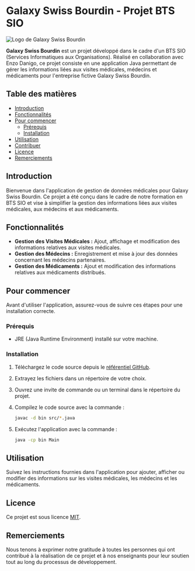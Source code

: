 # Galaxy Swiss Bourdin - Projet BTS SIO

![Logo de Galaxy Swiss Bourdin](https://portfoliosalome.boostezvotreenfant.com/wp-content/uploads/2021/03/unnamed.png)

**Galaxy Swiss Bourdin** est un projet développé dans le cadre d'un BTS SIO (Services Informatiques aux Organisations). Réalisé en collaboration avec Enzo Danigo, ce projet consiste en une application Java permettant de gérer les informations liées aux visites médicales, médecins et médicaments pour l'entreprise fictive Galaxy Swiss Bourdin.

## Table des matières

- [Introduction](#introduction)
- [Fonctionnalités](#fonctionnalités)
- [Pour commencer](#pour-commencer)
  - [Prérequis](#prérequis)
  - [Installation](#installation)
- [Utilisation](#utilisation)
- [Contribuer](#contribuer)
- [Licence](#licence)
- [Remerciements](#remerciements)

## Introduction

Bienvenue dans l'application de gestion de données médicales pour Galaxy Swiss Bourdin. Ce projet a été conçu dans le cadre de notre formation en BTS SIO et vise à simplifier la gestion des informations liées aux visites médicales, aux médecins et aux médicaments.

## Fonctionnalités

- **Gestion des Visites Médicales :** Ajout, affichage et modification des informations relatives aux visites médicales.
- **Gestion des Médecins :** Enregistrement et mise à jour des données concernant les médecins partenaires.
- **Gestion des Médicaments :** Ajout et modification des informations relatives aux médicaments distribués.

## Pour commencer

Avant d'utiliser l'application, assurez-vous de suivre ces étapes pour une installation correcte.

### Prérequis

- JRE (Java Runtime Environment) installé sur votre machine.

### Installation

1. Téléchargez le code source depuis le [référentiel GitHub](https://github.com/DIPauliTheo/GalaxySwissBourdin).

2. Extrayez les fichiers dans un répertoire de votre choix.

3. Ouvrez une invite de commande ou un terminal dans le répertoire du projet.

4. Compilez le code source avec la commande :
   ```bash
   javac -d bin src/*.java
   ```

5. Exécutez l'application avec la commande :
   ```bash
   java -cp bin Main
   ```

## Utilisation

Suivez les instructions fournies dans l'application pour ajouter, afficher ou modifier des informations sur les visites médicales, les médecins et les médicaments.

## Licence

Ce projet est sous licence [MIT](LICENSE).

## Remerciements

Nous tenons à exprimer notre gratitude à toutes les personnes qui ont contribué à la réalisation de ce projet et à nos enseignants pour leur soutien tout au long du processus de développement.
